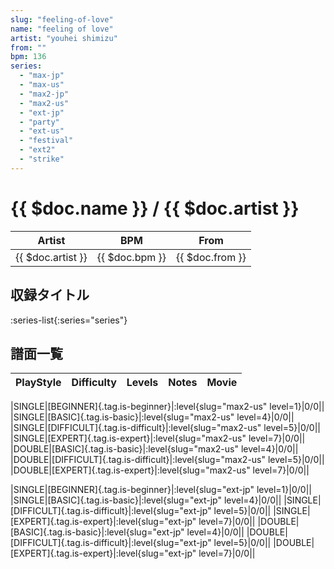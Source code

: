```yaml
---
slug: "feeling-of-love"
name: "feeling of love"
artist: "youhei shimizu"
from: ""
bpm: 136
series:
  - "max-jp"
  - "max-us"
  - "max2-jp"
  - "max2-us"
  - "ext-jp"
  - "party"
  - "ext-us"
  - "festival"
  - "ext2"
  - "strike"
---
```


# {{ $doc.name }} / {{ $doc.artist }}

|Artist|BPM|From|
|------|---|----|
|{{ $doc.artist }}|{{ $doc.bpm }}|{{ $doc.from }}|

## 収録タイトル

:series-list{:series="series"}

## 譜面一覧

|PlayStyle|Difficulty|Levels|Notes|Movie|
|---------|----------|------|-----|-----|
<!-- max2-us -->
|SINGLE|[BEGINNER]{.tag.is-beginner}|:level{slug="max2-us" level=1}|0/0||
|SINGLE|[BASIC]{.tag.is-basic}|:level{slug="max2-us" level=4}|0/0||
|SINGLE|[DIFFICULT]{.tag.is-difficult}|:level{slug="max2-us" level=5}|0/0||
|SINGLE|[EXPERT]{.tag.is-expert}|:level{slug="max2-us" level=7}|0/0||
|DOUBLE|[BASIC]{.tag.is-basic}|:level{slug="max2-us" level=4}|0/0||
|DOUBLE|[DIFFICULT]{.tag.is-difficult}|:level{slug="max2-us" level=5}|0/0||
|DOUBLE|[EXPERT]{.tag.is-expert}|:level{slug="max2-us" level=7}|0/0||
<!-- ext-jp -->
|SINGLE|[BEGINNER]{.tag.is-beginner}|:level{slug="ext-jp" level=1}|0/0||
|SINGLE|[BASIC]{.tag.is-basic}|:level{slug="ext-jp" level=4}|0/0||
|SINGLE|[DIFFICULT]{.tag.is-difficult}|:level{slug="ext-jp" level=5}|0/0||
|SINGLE|[EXPERT]{.tag.is-expert}|:level{slug="ext-jp" level=7}|0/0||
|DOUBLE|[BASIC]{.tag.is-basic}|:level{slug="ext-jp" level=4}|0/0||
|DOUBLE|[DIFFICULT]{.tag.is-difficult}|:level{slug="ext-jp" level=5}|0/0||
|DOUBLE|[EXPERT]{.tag.is-expert}|:level{slug="ext-jp" level=7}|0/0||
